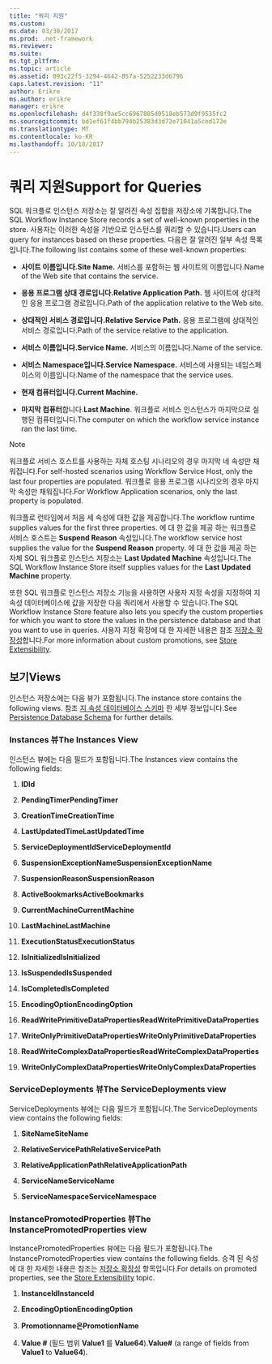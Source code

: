 ```yaml
---
title: "쿼리 지원"
ms.custom: 
ms.date: 03/30/2017
ms.prod: .net-framework
ms.reviewer: 
ms.suite: 
ms.tgt_pltfrm: 
ms.topic: article
ms.assetid: 093c22f5-3294-4642-857a-5252233d6796
caps.latest.revision: "11"
author: Erikre
ms.author: erikre
manager: erikre
ms.openlocfilehash: d4f338f9ae5cc6967885d0518eb573d9f9535fc2
ms.sourcegitcommit: bd1ef61f4bb794b25383d3d72e71041a5ced172e
ms.translationtype: MT
ms.contentlocale: ko-KR
ms.lasthandoff: 10/18/2017
---
```

# <a name="support-for-queries"></a><span data-ttu-id="7fba9-102">쿼리 지원</span><span class="sxs-lookup"><span data-stu-id="7fba9-102">Support for Queries</span></span>
<span data-ttu-id="7fba9-103">SQL 워크플로 인스턴스 저장소는 잘 알려진 속성 집합을 저장소에 기록합니다.</span><span class="sxs-lookup"><span data-stu-id="7fba9-103">The SQL Workflow Instance Store records a set of well-known properties in the store.</span></span> <span data-ttu-id="7fba9-104">사용자는 이러한 속성을 기반으로 인스턴스를 쿼리할 수 있습니다.</span><span class="sxs-lookup"><span data-stu-id="7fba9-104">Users can query for instances based on these properties.</span></span> <span data-ttu-id="7fba9-105">다음은 잘 알려진 일부 속성 목록입니다.</span><span class="sxs-lookup"><span data-stu-id="7fba9-105">The following list contains some of these well-known properties:</span></span>  
  
-   <span data-ttu-id="7fba9-106">**사이트 이름입니다.**</span><span class="sxs-lookup"><span data-stu-id="7fba9-106">**Site Name.**</span></span> <span data-ttu-id="7fba9-107">서비스를 포함하는 웹 사이트의 이름입니다.</span><span class="sxs-lookup"><span data-stu-id="7fba9-107">Name of the Web site that contains the service.</span></span>  
  
-   <span data-ttu-id="7fba9-108">**응용 프로그램 상대 경로입니다.**</span><span class="sxs-lookup"><span data-stu-id="7fba9-108">**Relative Application Path.**</span></span> <span data-ttu-id="7fba9-109">웹 사이트에 상대적인 응용 프로그램 경로입니다.</span><span class="sxs-lookup"><span data-stu-id="7fba9-109">Path of the application relative to the Web site.</span></span>  
  
-   <span data-ttu-id="7fba9-110">**상대적인 서비스 경로입니다.**</span><span class="sxs-lookup"><span data-stu-id="7fba9-110">**Relative Service Path.**</span></span> <span data-ttu-id="7fba9-111">응용 프로그램에 상대적인 서비스 경로입니다.</span><span class="sxs-lookup"><span data-stu-id="7fba9-111">Path of the service relative to the application.</span></span>  
  
-   <span data-ttu-id="7fba9-112">**서비스 이름입니다.**</span><span class="sxs-lookup"><span data-stu-id="7fba9-112">**Service Name.**</span></span> <span data-ttu-id="7fba9-113">서비스의 이름입니다.</span><span class="sxs-lookup"><span data-stu-id="7fba9-113">Name of the service.</span></span>  
  
-   <span data-ttu-id="7fba9-114">**서비스 Namespace입니다.**</span><span class="sxs-lookup"><span data-stu-id="7fba9-114">**Service Namespace.**</span></span> <span data-ttu-id="7fba9-115">서비스에 사용되는 네임스페이스의 이름입니다.</span><span class="sxs-lookup"><span data-stu-id="7fba9-115">Name of the namespace that the service uses.</span></span>  
  
-   <span data-ttu-id="7fba9-116">**현재 컴퓨터입니다.**</span><span class="sxs-lookup"><span data-stu-id="7fba9-116">**Current Machine.**</span></span>  
  
-   <span data-ttu-id="7fba9-117">**마지막 컴퓨터**합니다.</span><span class="sxs-lookup"><span data-stu-id="7fba9-117">**Last Machine**.</span></span> <span data-ttu-id="7fba9-118">워크플로 서비스 인스턴스가 마지막으로 실행된 컴퓨터입니다.</span><span class="sxs-lookup"><span data-stu-id="7fba9-118">The computer on which the workflow service instance ran the last time.</span></span>  
  
> [!NOTE]
>  <span data-ttu-id="7fba9-119">워크플로 서비스 호스트를 사용하는 자체 호스팅 시나리오의 경우 마지막 네 속성만 채워집니다.</span><span class="sxs-lookup"><span data-stu-id="7fba9-119">For self-hosted scenarios using Workflow Service Host, only the last four properties are populated.</span></span> <span data-ttu-id="7fba9-120">워크플로 응용 프로그램 시나리오의 경우 마지막 속성만 채워집니다.</span><span class="sxs-lookup"><span data-stu-id="7fba9-120">For Workflow Application scenarios, only the last property is populated.</span></span>  
  
 <span data-ttu-id="7fba9-121">워크플로 런타임에서 처음 세 속성에 대한 값을 제공합니다.</span><span class="sxs-lookup"><span data-stu-id="7fba9-121">The workflow runtime supplies values for the first three properties.</span></span> <span data-ttu-id="7fba9-122">에 대 한 값을 제공 하는 워크플로 서비스 호스트는 **Suspend Reason** 속성입니다.</span><span class="sxs-lookup"><span data-stu-id="7fba9-122">The workflow service host supplies the value for the **Suspend Reason** property.</span></span> <span data-ttu-id="7fba9-123">에 대 한 값을 제공 하는 자체 SQL 워크플로 인스턴스 저장소는 **Last Updated Machine** 속성입니다.</span><span class="sxs-lookup"><span data-stu-id="7fba9-123">The SQL Workflow Instance Store itself supplies values for the **Last Updated Machine** property.</span></span>  
  
 <span data-ttu-id="7fba9-124">또한 SQL 워크플로 인스턴스 저장소 기능을 사용하면 사용자 지정 속성을 지정하여 지속성 데이터베이스에 값을 저장한 다음 쿼리에서 사용할 수 있습니다.</span><span class="sxs-lookup"><span data-stu-id="7fba9-124">The SQL Workflow Instance Store feature also lets you specify the custom properties for which you want to store the values in the persistence database and that you want to use in queries.</span></span> <span data-ttu-id="7fba9-125">사용자 지정 확장에 대 한 자세한 내용은 참조 [저장소 확장성](../../../docs/framework/windows-workflow-foundation/store-extensibility.md)합니다.</span><span class="sxs-lookup"><span data-stu-id="7fba9-125">For more information about custom promotions, see [Store Extensibility](../../../docs/framework/windows-workflow-foundation/store-extensibility.md).</span></span>  
  
## <a name="views"></a><span data-ttu-id="7fba9-126">보기</span><span class="sxs-lookup"><span data-stu-id="7fba9-126">Views</span></span>  
 <span data-ttu-id="7fba9-127">인스턴스 저장소에는 다음 뷰가 포함됩니다.</span><span class="sxs-lookup"><span data-stu-id="7fba9-127">The instance store contains the following views.</span></span> <span data-ttu-id="7fba9-128">참조 [지 속성 데이터베이스 스키마](../../../docs/framework/windows-workflow-foundation/persistence-database-schema.md) 한 세부 정보입니다.</span><span class="sxs-lookup"><span data-stu-id="7fba9-128">See [Persistence Database Schema](../../../docs/framework/windows-workflow-foundation/persistence-database-schema.md) for further details.</span></span>  
  
### <a name="the-instances-view"></a><span data-ttu-id="7fba9-129">Instances 뷰</span><span class="sxs-lookup"><span data-stu-id="7fba9-129">The Instances View</span></span>  
 <span data-ttu-id="7fba9-130">인스턴스 뷰에는 다음 필드가 포함됩니다.</span><span class="sxs-lookup"><span data-stu-id="7fba9-130">The Instances view contains the following fields:</span></span>  
  
1.  <span data-ttu-id="7fba9-131">**ID**</span><span class="sxs-lookup"><span data-stu-id="7fba9-131">**Id**</span></span>  
  
2.  <span data-ttu-id="7fba9-132">**PendingTimer**</span><span class="sxs-lookup"><span data-stu-id="7fba9-132">**PendingTimer**</span></span>  
  
3.  <span data-ttu-id="7fba9-133">**CreationTime**</span><span class="sxs-lookup"><span data-stu-id="7fba9-133">**CreationTime**</span></span>  
  
4.  <span data-ttu-id="7fba9-134">**LastUpdatedTime**</span><span class="sxs-lookup"><span data-stu-id="7fba9-134">**LastUpdatedTime**</span></span>  
  
5.  <span data-ttu-id="7fba9-135">**ServiceDeploymentId**</span><span class="sxs-lookup"><span data-stu-id="7fba9-135">**ServiceDeploymentId**</span></span>  
  
6.  <span data-ttu-id="7fba9-136">**SuspensionExceptionName**</span><span class="sxs-lookup"><span data-stu-id="7fba9-136">**SuspensionExceptionName**</span></span>  
  
7.  <span data-ttu-id="7fba9-137">**SuspensionReason**</span><span class="sxs-lookup"><span data-stu-id="7fba9-137">**SuspensionReason**</span></span>  
  
8.  <span data-ttu-id="7fba9-138">**ActiveBookmarks**</span><span class="sxs-lookup"><span data-stu-id="7fba9-138">**ActiveBookmarks**</span></span>  
  
9. <span data-ttu-id="7fba9-139">**CurrentMachine**</span><span class="sxs-lookup"><span data-stu-id="7fba9-139">**CurrentMachine**</span></span>  
  
10. <span data-ttu-id="7fba9-140">**LastMachine**</span><span class="sxs-lookup"><span data-stu-id="7fba9-140">**LastMachine**</span></span>  
  
11. <span data-ttu-id="7fba9-141">**ExecutionStatus**</span><span class="sxs-lookup"><span data-stu-id="7fba9-141">**ExecutionStatus**</span></span>  
  
12. <span data-ttu-id="7fba9-142">**IsInitialized**</span><span class="sxs-lookup"><span data-stu-id="7fba9-142">**IsInitialized**</span></span>  
  
13. <span data-ttu-id="7fba9-143">**IsSuspended**</span><span class="sxs-lookup"><span data-stu-id="7fba9-143">**IsSuspended**</span></span>  
  
14. <span data-ttu-id="7fba9-144">**IsCompleted**</span><span class="sxs-lookup"><span data-stu-id="7fba9-144">**IsCompleted**</span></span>  
  
15. <span data-ttu-id="7fba9-145">**EncodingOption**</span><span class="sxs-lookup"><span data-stu-id="7fba9-145">**EncodingOption**</span></span>  
  
16. <span data-ttu-id="7fba9-146">**ReadWritePrimitiveDataProperties**</span><span class="sxs-lookup"><span data-stu-id="7fba9-146">**ReadWritePrimitiveDataProperties**</span></span>  
  
17. <span data-ttu-id="7fba9-147">**WriteOnlyPrimitiveDataProperties**</span><span class="sxs-lookup"><span data-stu-id="7fba9-147">**WriteOnlyPrimitiveDataProperties**</span></span>  
  
18. <span data-ttu-id="7fba9-148">**ReadWriteComplexDataProperties**</span><span class="sxs-lookup"><span data-stu-id="7fba9-148">**ReadWriteComplexDataProperties**</span></span>  
  
19. <span data-ttu-id="7fba9-149">**WriteOnlyComplexDataProperties**</span><span class="sxs-lookup"><span data-stu-id="7fba9-149">**WriteOnlyComplexDataProperties**</span></span>  
  
### <a name="the-servicedeployments-view"></a><span data-ttu-id="7fba9-150">ServiceDeployments 뷰</span><span class="sxs-lookup"><span data-stu-id="7fba9-150">The ServiceDeployments view</span></span>  
 <span data-ttu-id="7fba9-151">ServiceDeployments 뷰에는 다음 필드가 포함됩니다.</span><span class="sxs-lookup"><span data-stu-id="7fba9-151">The ServiceDeployments view contains the following fields:</span></span>  
  
1.  <span data-ttu-id="7fba9-152">**SiteName**</span><span class="sxs-lookup"><span data-stu-id="7fba9-152">**SiteName**</span></span>  
  
2.  <span data-ttu-id="7fba9-153">**RelativeServicePath**</span><span class="sxs-lookup"><span data-stu-id="7fba9-153">**RelativeServicePath**</span></span>  
  
3.  <span data-ttu-id="7fba9-154">**RelativeApplicationPath**</span><span class="sxs-lookup"><span data-stu-id="7fba9-154">**RelativeApplicationPath**</span></span>  
  
4.  <span data-ttu-id="7fba9-155">**ServiceName**</span><span class="sxs-lookup"><span data-stu-id="7fba9-155">**ServiceName**</span></span>  
  
5.  <span data-ttu-id="7fba9-156">**ServiceNamespace**</span><span class="sxs-lookup"><span data-stu-id="7fba9-156">**ServiceNamespace**</span></span>  
  
### <a name="the-instancepromotedproperties-view"></a><span data-ttu-id="7fba9-157">InstancePromotedProperties 뷰</span><span class="sxs-lookup"><span data-stu-id="7fba9-157">The InstancePromotedProperties view</span></span>  
 <span data-ttu-id="7fba9-158">InstancePromotedProperties 뷰에는 다음 필드가 포함됩니다.</span><span class="sxs-lookup"><span data-stu-id="7fba9-158">The InstancePromotedProperties view contains the following fields.</span></span> <span data-ttu-id="7fba9-159">승격 된 속성에 대 한 자세한 내용은 참조는 [저장소 확장성](../../../docs/framework/windows-workflow-foundation/store-extensibility.md) 항목입니다.</span><span class="sxs-lookup"><span data-stu-id="7fba9-159">For details on promoted properties, see the [Store Extensibility](../../../docs/framework/windows-workflow-foundation/store-extensibility.md) topic.</span></span>  
  
1.  <span data-ttu-id="7fba9-160">**InstanceId**</span><span class="sxs-lookup"><span data-stu-id="7fba9-160">**InstanceId**</span></span>  
  
2.  <span data-ttu-id="7fba9-161">**EncodingOption**</span><span class="sxs-lookup"><span data-stu-id="7fba9-161">**EncodingOption**</span></span>  
  
3.  <span data-ttu-id="7fba9-162">**Promotionname은**</span><span class="sxs-lookup"><span data-stu-id="7fba9-162">**PromotionName**</span></span>  
  
4.  <span data-ttu-id="7fba9-163">**Value #** (필드 범위 **Value1** 를 **Value64**).</span><span class="sxs-lookup"><span data-stu-id="7fba9-163">**Value#** (a range of fields from **Value1** to **Value64**).</span></span>
